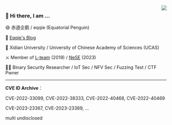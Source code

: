 <img align="right" src="https://github-readme-stats.vercel.app/api?username=victoryang00&show_icons=true&icon_color=0366d6&bg_color=ffffff&hide_title=true" />

### 👋 Hi there, I am ...

😄 赤道企鹅 / eqqie (Equatorial Penguin)

📕 [Eqqie's Blog](https://eqqie.cn/)

🏫 Xidian University / University of Chinese Academy of Sciences (UCAS)

⚔️ Member of [L-team](https://l.xdsec.org/about.html)&nbsp;(2019) / [NeSE](https://nese.team/) (2023) 

🧑‍💻 Binary Security Researcher / IoT Sec / NFV Sec / Fuzzing Test / CTF Pwner

------

**CVE ID Archive**：

CVE-2022-33099, CVE-2022-38333, CVE-2022-40468, CVE-2022-40469

CVE-2023-23367, CVE-2023-23369, ...

multi undisclosed
